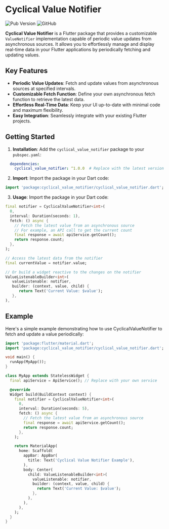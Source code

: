 # Cyclical Value Notifier

![Pub Version](https://img.shields.io/pub/v/cyclical_value_notifier)
![GitHub](https://img.shields.io/github/license/your-username/cyclical_value_notifier)

**Cyclical Value Notifier** is a Flutter package that provides a customizable `ValueNotifier` implementation capable of periodic value updates from asynchronous sources. It allows you to effortlessly manage and display real-time data in your Flutter applications by periodically fetching and updating values.

## Key Features

- **Periodic Value Updates**: Fetch and update values from asynchronous sources at specified intervals.
- **Customizable Fetch Function**: Define your own asynchronous fetch function to retrieve the latest data.
- **Effortless Real-Time Data**: Keep your UI up-to-date with minimal code and maximum flexibility.
- **Easy Integration**: Seamlessly integrate with your existing Flutter projects.

## Getting Started

1. **Installation**: Add the `cyclical_value_notifier` package to your `pubspec.yaml`:
   
```yaml
  dependencies:
    cyclical_value_notifier: ^1.0.0  # Replace with the latest version
```

2. **Import**: Import the package in your Dart code:

```dart
import 'package:cyclical_value_notifier/cyclical_value_notifier.dart';
```

3. **Usage**: Import the package in your Dart code:

```dart
final notifier = CyclicalValueNotifier<int>(
  0,
  interval: Duration(seconds: 1),
  fetch: () async {
    // Fetch the latest value from an asynchronous source
    // For example, an API call to get the current count
    final response = await apiService.getCount();
    return response.count;
  },
);

// Access the latest data from the notifier
final currentValue = notifier.value;

// Or build a widget reactive to the changes on the notifier
ValueListenableBuilder<int>(
   valueListenable: notifier,
   builder: (context, value, child) {
      return Text('Current Value: $value');
   },
),
```

## Example
Here's a simple example demonstrating how to use CyclicalValueNotifier to fetch and update a value periodically:
```dart
import 'package:flutter/material.dart';
import 'package:cyclical_value_notifier/cyclical_value_notifier.dart';

void main() {
  runApp(MyApp());
}

class MyApp extends StatelessWidget {
  final apiService = ApiService(); // Replace with your own service

  @override
  Widget build(BuildContext context) {
    final notifier = CyclicalValueNotifier<int>(
      0,
      interval: Duration(seconds: 5),
      fetch: () async {
        // Fetch the latest value from an asynchronous source
        final response = await apiService.getCount();
        return response.count;
      },
    );

    return MaterialApp(
      home: Scaffold(
        appBar: AppBar(
          title: Text('Cyclical Value Notifier Example'),
        ),
        body: Center(
          child: ValueListenableBuilder<int>(
            valueListenable: notifier,
            builder: (context, value, child) {
              return Text('Current Value: $value');
            },
          ),
        ),
      ),
    );
  }
}
```


